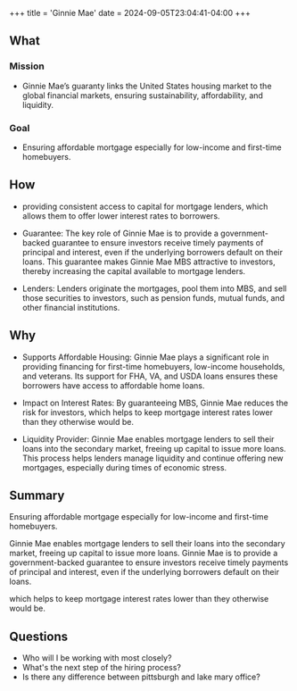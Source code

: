 +++
title = 'Ginnie Mae'
date = 2024-09-05T23:04:41-04:00
+++

## What
### Mission
- Ginnie Mae’s guaranty links the United States housing market to the global financial markets, ensuring sustainability, affordability, and liquidity.

### Goal
- Ensuring affordable mortgage especially for low-income and first-time homebuyers.

## How
- providing consistent access to capital for mortgage lenders, which allows them to offer lower interest rates to borrowers.
- Guarantee: The key role of Ginnie Mae is to provide a government-backed guarantee to ensure investors receive timely payments of principal and interest, even if the underlying borrowers default on their loans. This guarantee makes Ginnie Mae MBS attractive to investors, thereby increasing the capital available to mortgage lenders.

- Lenders: Lenders originate the mortgages, pool them into MBS, and sell those securities to investors, such as pension funds, mutual funds, and other financial institutions.

## Why
- Supports Affordable Housing: Ginnie Mae plays a significant role in providing financing for first-time homebuyers, low-income households, and veterans. Its support for FHA, VA, and USDA loans ensures these borrowers have access to affordable home loans.

- Impact on Interest Rates: By guaranteeing MBS, Ginnie Mae reduces the risk for investors, which helps to keep mortgage interest rates lower than they otherwise would be.

- Liquidity Provider: Ginnie Mae enables mortgage lenders to sell their loans into the secondary market, freeing up capital to issue more loans. This process helps lenders manage liquidity and continue offering new mortgages, especially during times of economic stress.


## Summary
Ensuring affordable mortgage especially for low-income and first-time homebuyers.

Ginnie Mae enables mortgage lenders to sell their loans into the secondary market, freeing up capital to issue more loans.
Ginnie Mae is to provide a government-backed guarantee to ensure investors receive timely payments of principal and interest, even if the underlying borrowers default on their loans. 

which helps to keep mortgage interest rates lower than they otherwise would be.

## Questions
- Who will I be working with most closely?
- What's the next step of the hiring process?
- Is there any difference between pittsburgh and lake mary office?

